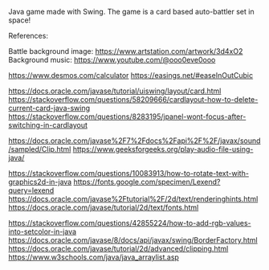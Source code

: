 Java game made with Swing. 
The game is a card based auto-battler set in space!


References:

Battle background image: https://www.artstation.com/artwork/3d4xO2
Background music: https://www.youtube.com/@ooo0eve0ooo


https://www.desmos.com/calculator
https://easings.net/#easeInOutCubic

https://docs.oracle.com/javase/tutorial/uiswing/layout/card.html
https://stackoverflow.com/questions/58209666/cardlayout-how-to-delete-current-card-java-swing
https://stackoverflow.com/questions/8283195/jpanel-wont-focus-after-switching-in-cardlayout

https://docs.oracle.com/javase%2F7%2Fdocs%2Fapi%2F%2F/javax/sound/sampled/Clip.html
https://www.geeksforgeeks.org/play-audio-file-using-java/

https://stackoverflow.com/questions/10083913/how-to-rotate-text-with-graphics2d-in-java
https://fonts.google.com/specimen/Lexend?query=lexend
https://docs.oracle.com/javase%2Ftutorial%2F/2d/text/renderinghints.html
https://docs.oracle.com/javase/tutorial/2d/text/fonts.html

https://stackoverflow.com/questions/42855224/how-to-add-rgb-values-into-setcolor-in-java 
https://docs.oracle.com/javase/8/docs/api/javax/swing/BorderFactory.html
https://docs.oracle.com/javase/tutorial/2d/advanced/clipping.html
https://www.w3schools.com/java/java_arraylist.asp
